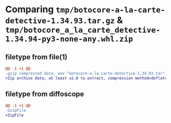 # Comparing `tmp/botocore-a-la-carte-detective-1.34.93.tar.gz` & `tmp/botocore_a_la_carte_detective-1.34.94-py3-none-any.whl.zip`

## filetype from file(1)

```diff
@@ -1 +1 @@
-gzip compressed data, was "botocore-a-la-carte-detective-1.34.93.tar", last modified: Sat Apr 27 01:00:49 2024, max compression
+Zip archive data, at least v2.0 to extract, compression method=deflate
```

## filetype from diffoscope

```diff
@@ -1 +1 @@
-GzipFile
+ZipFile
```

